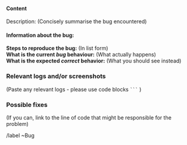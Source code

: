 #### __Content__
Description: (Concisely summarise the bug encountered)
<br>

#### __Information about the bug:__
__Steps to reproduce the bug:__ (In list form)
<br>
__What is the current *bug* behaviour:__ (What actually happens)
<br>
__What is the expected *correct* behavior:__ (What you should see instead)
<br>

### Relevant logs and/or screenshots

(Paste any relevant logs - please use code blocks ```` ``` ```` )
<br>

### Possible fixes

(If you can, link to the line of code that might be responsible for the problem)
<br>

/label ~Bug
